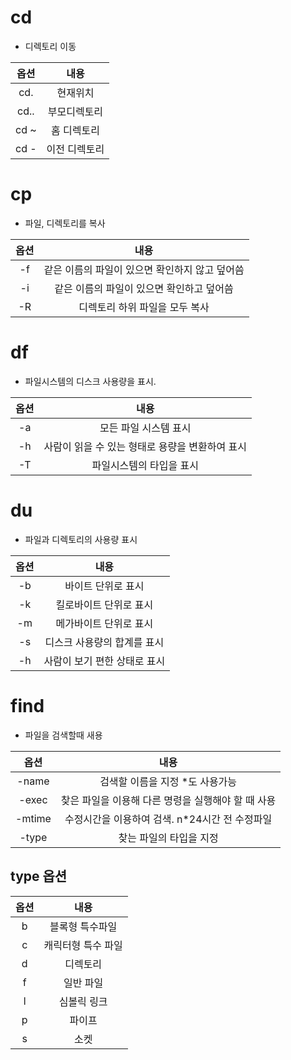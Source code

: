 # cd
- 디렉토리 이동


| 옵션             | 내용             |
|:---:|:---:|
| cd.           | 현재위치   | 
| cd..           | 부모디렉토리  |
| cd ~ | 홈 디렉토리|
| cd - | 이전 디렉토리 |


# cp 
- 파일, 디렉토리를 복사

| 옵션             | 내용             |
|:---:|:---:|
| -f | 같은 이름의 파일이 있으면 확인하지 않고 덮어씀|
| -i| 같은 이름의 파일이 있으면 확인하고 덮어씀|
| -R | 디렉토리 하위 파일을 모두 복사|

# df
- 파일시스템의 디스크 사용량을 표시.


| 옵션             | 내용             |
|:---:|:---:|
|-a|모든 파일 시스템 표시|
|-h|사람이 읽을 수 있는 형태로 용량을 변환하여 표시 |
|-T|파일시스템의 타입을 표시|

# du
- 파일과 디렉토리의 사용량 표시

| 옵션             | 내용             |
|:---:|:---:|
|-b|바이트 단위로 표시|
|-k|킬로바이트 단위로 표시|
|-m|메가바이트 단위로 표시|
|-s|디스크 사용량의 합계를 표시|
|-h|사람이 보기 편한 상태로 표시|

# find
- 파일을 검색할때 새용

| 옵션             | 내용             |
|:---:|:---:|
|-name|검색할 이름을 지정 *도 사용가능|
|-exec|찾은 파일을 이용해 다른 명령을 실행해야 할 때 사용|
|-mtime|수정시간을 이용하여 검색. n*24시간 전 수정파일|
|-type|찾는 파일의 타입을 지정|

## type 옵션

| 옵션             | 내용             |
|:---:|:---:|
|b|블록형 특수파일|
|c|캐릭터형 특수 파일|
|d|디렉토리|
|f|일반 파일|
|l|심볼릭 링크|
|p|파이프|
|s|소켓|
